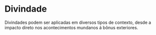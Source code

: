 # Divindade

Divindades podem ser aplicadas em diversos tipos de contexto, desde a impacto direto nos acontecimentos mundanos á bônus exteriores.

<t-divinity />
